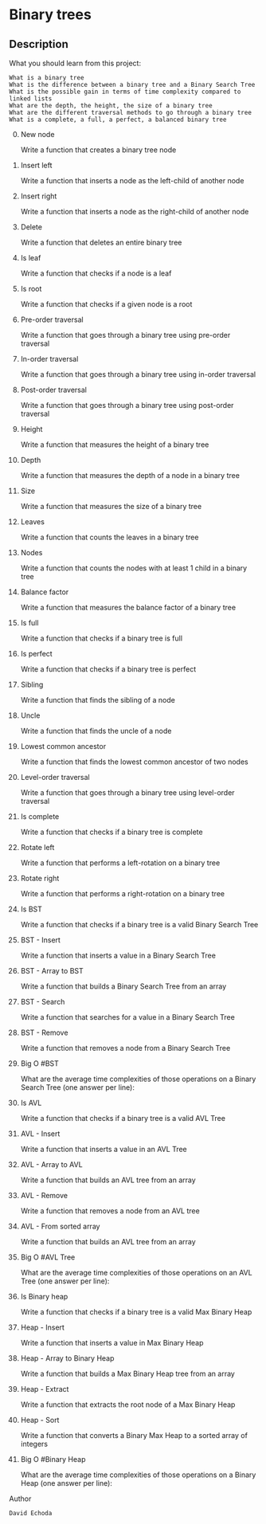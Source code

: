 # Binary trees

## Description

What you should learn from this project:

    What is a binary tree
    What is the difference between a binary tree and a Binary Search Tree
    What is the possible gain in terms of time complexity compared to linked lists
    What are the depth, the height, the size of a binary tree
    What are the different traversal methods to go through a binary tree
    What is a complete, a full, a perfect, a balanced binary tree

0. New node

    Write a function that creates a binary tree node

1. Insert left

    Write a function that inserts a node as the left-child of another node

2. Insert right

    Write a function that inserts a node as the right-child of another node

3. Delete

    Write a function that deletes an entire binary tree

4. Is leaf

    Write a function that checks if a node is a leaf

5. Is root

    Write a function that checks if a given node is a root

6. Pre-order traversal

    Write a function that goes through a binary tree using pre-order traversal

7. In-order traversal

    Write a function that goes through a binary tree using in-order traversal

8. Post-order traversal

    Write a function that goes through a binary tree using post-order traversal

9. Height

    Write a function that measures the height of a binary tree

10. Depth

    Write a function that measures the depth of a node in a binary tree

11. Size

    Write a function that measures the size of a binary tree

12. Leaves

    Write a function that counts the leaves in a binary tree

13. Nodes

    Write a function that counts the nodes with at least 1 child in a binary tree

14. Balance factor

    Write a function that measures the balance factor of a binary tree

15. Is full

    Write a function that checks if a binary tree is full

16. Is perfect

    Write a function that checks if a binary tree is perfect

17. Sibling

    Write a function that finds the sibling of a node

18. Uncle

    Write a function that finds the uncle of a node

19. Lowest common ancestor

    Write a function that finds the lowest common ancestor of two nodes

20. Level-order traversal

    Write a function that goes through a binary tree using level-order traversal

21. Is complete

    Write a function that checks if a binary tree is complete

22. Rotate left

    Write a function that performs a left-rotation on a binary tree

23. Rotate right

    Write a function that performs a right-rotation on a binary tree

24. Is BST

    Write a function that checks if a binary tree is a valid Binary Search Tree

25. BST - Insert

    Write a function that inserts a value in a Binary Search Tree

26. BST - Array to BST

    Write a function that builds a Binary Search Tree from an array

27. BST - Search

    Write a function that searches for a value in a Binary Search Tree

28. BST - Remove

    Write a function that removes a node from a Binary Search Tree

29. Big O #BST

    What are the average time complexities of those operations on a Binary Search Tree (one answer per line):

30. Is AVL

    Write a function that checks if a binary tree is a valid AVL Tree

31. AVL - Insert

    Write a function that inserts a value in an AVL Tree

32. AVL - Array to AVL

    Write a function that builds an AVL tree from an array

33. AVL - Remove

    Write a function that removes a node from an AVL tree

34. AVL - From sorted array

    Write a function that builds an AVL tree from an array

35. Big O #AVL Tree

    What are the average time complexities of those operations on an AVL Tree (one answer per line):

36. Is Binary heap

    Write a function that checks if a binary tree is a valid Max Binary Heap

37. Heap - Insert

    Write a function that inserts a value in Max Binary Heap

38. Heap - Array to Binary Heap

    Write a function that builds a Max Binary Heap tree from an array

39. Heap - Extract

    Write a function that extracts the root node of a Max Binary Heap

40. Heap - Sort

    Write a function that converts a Binary Max Heap to a sorted array of integers

41. Big O #Binary Heap

    What are the average time complexities of those operations on a Binary Heap (one answer per line):

Author

    David Echoda 
